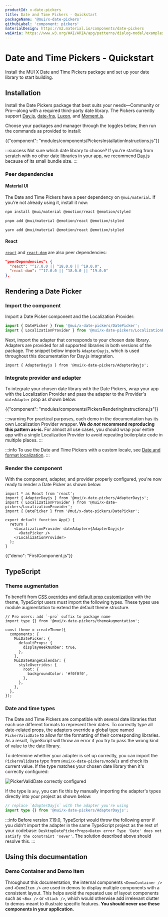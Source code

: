 ```yaml
---
productId: x-date-pickers
title: Date and Time Pickers - Quickstart
packageName: '@mui/x-date-pickers'
githubLabel: 'component: pickers'
materialDesign: https://m2.material.io/components/date-pickers
waiAria: https://www.w3.org/WAI/ARIA/apg/patterns/dialog-modal/examples/datepicker-dialog/
---
```


# Date and Time Pickers - Quickstart

<p class="description">Install the MUI X Date and Time Pickers package and set up your date library to start building.</p>

## Installation

Install the Date Pickers package that best suits your needs—Community or Pro—along with a required third-party date library.
The Pickers currently support [Day.js](https://day.js.org/), [date-fns](https://date-fns.org/), [Luxon](https://moment.github.io/luxon/#/), and [Moment.js](https://momentjs.com/).

Choose your packages and manager through the toggles below, then run the commands as provided to install:

<!-- #default-branch-switch -->

{{"component": "modules/components/PickersInstallationInstructions.js"}}

:::success
Not sure which date library to choose?
If you're starting from scratch with no other date libraries in your app, we recommend [Day.js](https://day.js.org/) because of its small bundle size.
:::

### Peer dependencies

#### Material UI

The Date and Time Pickers have a peer dependency on `@mui/material`.
If you're not already using it, install it now:

<codeblock storageKey="package-manager">

```bash npm
npm install @mui/material @emotion/react @emotion/styled
```

```bash pnpm
pnpm add @mui/material @emotion/react @emotion/styled
```

```bash yarn
yarn add @mui/material @emotion/react @emotion/styled
```

</codeblock>

#### React

<!-- #react-peer-version -->

[`react`](https://www.npmjs.com/package/react) and [`react-dom`](https://www.npmjs.com/package/react-dom) are also peer dependencies:

```json
"peerDependencies": {
  "react": "^17.0.0 || ^18.0.0 || ^19.0.0",
  "react-dom": "^17.0.0 || ^18.0.0 || ^19.0.0"
},
```

## Rendering a Date Picker

### Import the component

Import a Date Picker component and the Localization Provider:

```js
import { DatePicker } from '@mui/x-date-pickers/DatePicker';
import { LocalizationProvider } from '@mui/x-date-pickers/LocalizationProvider';
```

Next, import the adapter that corresponds to your chosen date library.
Adapters are provided for all supported libraries in both versions of the package.
The snippet below imports `AdapterDayjs`, which is used throughout this documentation for Day.js integration.

```tsx
import { AdapterDayjs } from '@mui/x-date-pickers/AdapterDayjs';
```

### Integrate provider and adapter

To integrate your chosen date library with the Date Pickers, wrap your app with the Localization Provider and pass the adapter to the Provider's `dateAdapter` prop as shown below:

{{"component": "modules/components/PickersRenderingInstructions.js"}}

:::warning
For practical purposes, each demo in the documentation has its own Localization Provider wrapper.
**We _do not_ recommend reproducing this pattern as-is.**
For almost all use cases, you should wrap your entire app with a single Localization Provider to avoid repeating boilerplate code in multiple places.
:::

:::info
To use the Date and Time Pickers with a custom locale, see [Date and format localization](/x/react-date-pickers/adapters-locale/).
:::

### Render the component

With the component, adapter, and provider properly configured, you're now ready to render a Date Picker as shown below:

```tsx
import * as React from 'react';
import { AdapterDayjs } from '@mui/x-date-pickers/AdapterDayjs';
import { LocalizationProvider } from '@mui/x-date-pickers/LocalizationProvider';
import { DatePicker } from '@mui/x-date-pickers/DatePicker';

export default function App() {
  return (
    <LocalizationProvider dateAdapter={AdapterDayjs}>
      <DatePicker />
    </LocalizationProvider>
  );
}
```

{{"demo": "FirstComponent.js"}}

## TypeScript

### Theme augmentation

To benefit from [CSS overrides](/material-ui/customization/theme-components/#theme-style-overrides) and [default prop customization](/material-ui/customization/theme-components/#theme-default-props) with the theme, TypeScript users must import the following types.
These types use module augmentation to extend the default theme structure.

```tsx
// Pro users: add `-pro` suffix to package name
import type {} from '@mui/x-date-pickers/themeAugmentation';

const theme = createTheme({
  components: {
    MuiDatePicker: {
      defaultProps: {
        displayWeekNumber: true,
      },
    },
    MuiDateRangeCalendar: {
      styleOverrides: {
        root: {
          backgroundColor: '#f0f0f0',
        },
      },
    },
  },
});
```

### Date and time types

The Date and Time Pickers are compatible with several date libraries that each use different formats to represent their dates.
To correctly type all date-related props, the adapters override a global type named `PickerValidDate` to allow for the formatting of their corresponding libraries.
As a result, TypeScript will throw an error if you try to pass the wrong kind of value to the date library.

To determine whether your adapter is set up correctly, you can import the `PickerValidDate` type from `@mui/x-date-pickers/models` and check its current value.
If the type matches your chosen date library then it's correctly configured:

<img src="/static/x/date-pickers/picker-valid-date-configured.png" alt="PickerValidDate correctly configured" />

If the type is `any`, you can fix this by manually importing the adapter's types directly into your project as shown below:

```ts
// replace `AdapterDayjs` with the adapter you're using
import type {} from '@mui/x-date-pickers/AdapterDayjs';
```

:::info
Before version 7.19.0, TypeScript would throw the following error if you didn't import the adapter in the same TypeScript project as the rest of your codebase: `DesktopDatePickerProps<Date> error Type 'Date' does not satisfy the constraint 'never'`.
The solution described above should resolve this.
:::

## Using this documentation

### Demo Container and Demo Item

Throughout this documentation, the internal components `<DemoContainer />` and `<DemoItem />` are used in demos to display multiple components with a consistent layout.
This helps avoid the repeated use of layout components such as `<Box />` or `<Stack />`, which would otherwise add irrelevant clutter to demos meant to illustrate specific features.
**You should never use these components in your application.**
